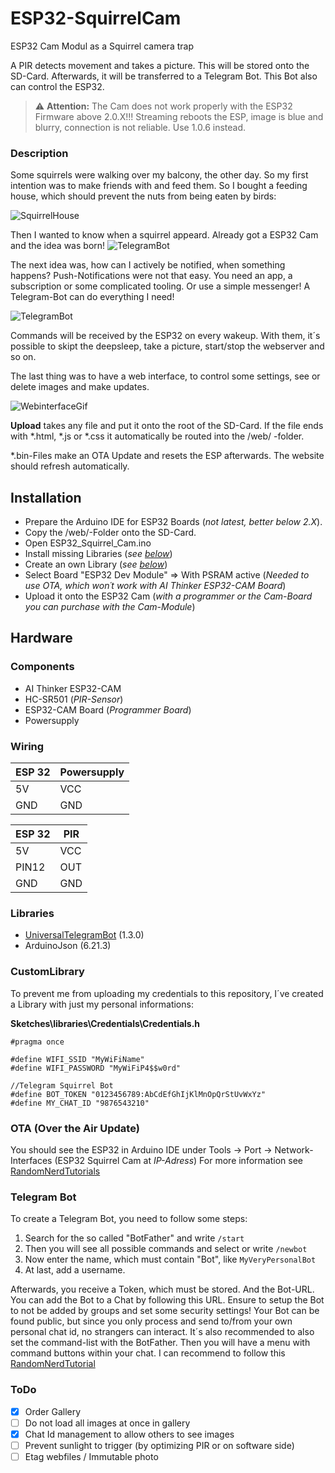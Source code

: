 # ESP32-SquirrelCam
ESP32 Cam Modul as a Squirrel camera trap

A PIR detects movement and takes a picture. This will be stored onto the SD-Card.
Afterwards, it will be transferred to a Telegram Bot. This Bot also can control the ESP32.

> :warning: **Attention:** The Cam does not work properly with the ESP32 Firmware above 2.0.X!!!
Streaming reboots the ESP, image is blue and blurry, connection is not reliable.
Use 1.0.6 instead.


### Description
Some squirrels were walking over my balcony, the other day. So my first intention was to make friends with and feed them.
So I bought a feeding house, which should prevent the nuts from being eaten by birds:

![SquirrelHouse](/Images/SquirrelHouse.png)

Then I wanted to know when a squirrel appeard. Already got a ESP32 Cam and the idea was born!
![TelegramBot](/Images/ESP32CamCase.png)

The next idea was, how can I actively be notified, when something happens? Push-Notifications were not that easy.
You need an app, a subscription or some complicated tooling. Or use a simple messenger!
A Telegram-Bot can do everything I need!


![TelegramBot](/Images/Telegram%20Bot.png)

Commands will be received by the ESP32 on every wakeup. With them, it´s possible to skipt the deepsleep, take a picture, start/stop the webserver and so on.

The last thing was to have a web interface, to control some settings, see or delete images and make updates.

![WebinterfaceGif](/Images/Squirrel%20Cam%20Webinterface.gif)

**Upload** takes any file and put it onto the root of the SD-Card. If the file ends with *.html, *.js or *.css it automatically be routed into the /web/ -folder.

*.bin-Files make an OTA Update and resets the ESP afterwards. The website should refresh automatically.

## Installation
* Prepare the Arduino IDE for ESP32 Boards (_not latest, better below 2.X_).
* Copy the /web/-Folder onto the SD-Card.
* Open ESP32_Squirrel_Cam.ino
* Install missing Libraries (_see [below](#Libraries)_)
* Create an own Library (_see [below](#CustomLibrary)_)
* Select Board "ESP32 Dev Module" => With PSRAM active (_Needed to use OTA, which won´t work with AI Thinker ESP32-CAM Board_)
* Upload it onto the ESP32 Cam (_with a programmer or the Cam-Board you can purchase with the Cam-Module_)

## Hardware
### Components
* AI Thinker ESP32-CAM
* HC-SR501 (_PIR-Sensor_)
* ESP32-CAM Board (_Programmer Board_)
* Powersupply

### Wiring
ESP 32 | Powersupply
------- | --------
5V | VCC
GND | GND

ESP 32 | PIR
------- | --------
5V | VCC
PIN12 | OUT
GND | GND

### Libraries
* [UniversalTelegramBot](https://github.com/witnessmenow/Universal-Arduino-Telegram-Bot) (1.3.0)
* ArduinoJson (6.21.3)

### CustomLibrary
To prevent me from uploading my credentials to this repository, I´ve created a Library with just my personal informations:

**Sketches\libraries\Credentials\Credentials.h**

```
#pragma once

#define WIFI_SSID "MyWiFiName"
#define WIFI_PASSWORD "MyWiFiP4$$w0rd"

//Telegram Squirrel Bot
#define BOT_TOKEN "0123456789:AbCdEfGhIjKlMnOpQrStUvWxYz"
#define MY_CHAT_ID "9876543210"
```

### OTA (Over the Air Update)
You should see the ESP32 in Arduino IDE under Tools -> Port -> Network-Interfaces (ESP32 Squirrel Cam at _IP-Adress_)
For more information see [RandomNerdTutorials](https://randomnerdtutorials.com/esp32-over-the-air-ota-programming/)

### Telegram Bot
To create a Telegram Bot, you need to follow some steps:
1. Search for the so called "BotFather" and write ```/start```
2. Then you will see all possible commands and select or write ```/newbot```
3. Now enter the name, which must contain "Bot", like ```MyVeryPersonalBot```
4. At last, add a username.

Afterwards, you receive a Token, which must be stored. And the Bot-URL. You can add the Bot to a Chat by following this URL.
Ensure to setup the Bot to not be added by groups and set some security settings! Your Bot can be found public, but since you only process and send to/from your own personal chat id, no strangers can interact.
It´s also recommended to also set the command-list with the BotFather. Then you will have a menu with command buttons within your chat.
I can recommend to follow this [RandomNerdTutorial](https://randomnerdtutorials.com/telegram-control-esp32-esp8266-nodemcu-outputs/)

### ToDo
- [x] Order Gallery
- [ ] Do not load all images at once in gallery
- [x] Chat Id management to allow others to see images
- [ ] Prevent sunlight to trigger (by optimizing PIR or on software side)
- [ ] Etag webfiles / Immutable photo
